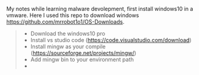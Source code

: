 My notes while learning malware devolepment, first install windows10 in a vmware. Here I used this repo to download windows https://github.com/mrrobot1o1/OS-Downloads.
>- Download the windows10 pro
>- Install vs studio code (https://code.visualstudio.com/download)
>- Install mingw as your compile (https://sourceforge.net/projects/mingw/)
  >- Add  mingw bin to your environment path
>  -  
